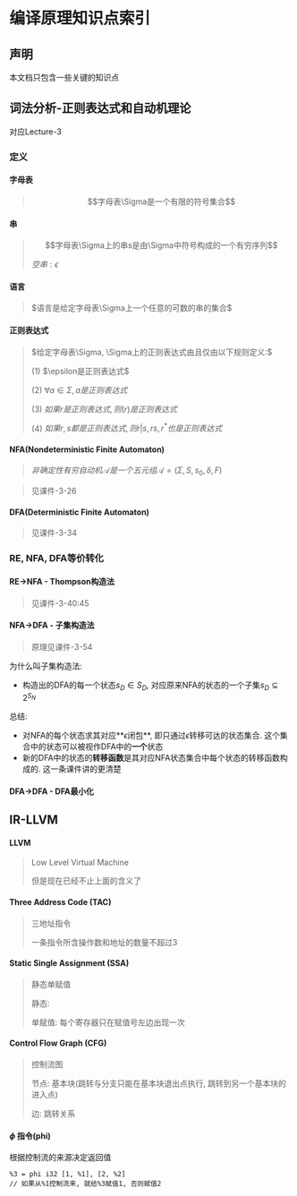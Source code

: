 # 编译原理知识点索引

## 声明

本文档只包含一些关键的知识点

## 词法分析-正则表达式和自动机理论

对应Lecture-3

### 定义

#### 字母表

> $$字母表\Sigma是一个有限的符号集合$$

#### 串

> $$字母表\Sigma上的串s是由\Sigma中符号构成的一个有穷序列$$
>
> $空串:\epsilon$

#### 语言

> $语言是给定字母表\Sigma上一个任意的可数的串的集合$

#### 正则表达式

> $给定字母表\Sigma, \Sigma上的正则表达式由且仅由以下规则定义:$
>
> (1) $\epsilon是正则表达式$
>
> (2) $\forall a\in\Sigma, a是正则表达式$
>
> (3) $如果r是正则表达式, 则(r)是正则表达式$
>
> (4) $如果r, s都是正则表达式, 则 r|s, rs, r^*也是正则表达式$

#### NFA(Nondeterministic Finite Automaton)

>$非确定性有穷自动机\mathcal{A}是一个五元组\mathcal{A}=(\Sigma,S,s_0,\delta,F)$

>见课件-3-26

#### DFA(Deterministic Finite Automaton)

> 见课件-3-34

### RE, NFA, DFA等价转化

#### RE->NFA - Thompson构造法

> 见课件-3-40:45

#### NFA->DFA - 子集构造法

> 原理见课件-3-54

为什么叫子集构造法:

- 构造出的DFA的每一个状态$s_D\in S_D$, 对应原来NFA的状态的一个子集$s_D\subseteq 2^{S_N}$

总结: 

- 对NFA的每个状态求其对应**$\epsilon$闭包**, 即只通过$\epsilon$转移可达的状态集合. 这个集合中的状态可以被视作DFA中的**一个**状态
- 新的DFA中的状态的**转移函数**是其对应NFA状态集合中每个状态的转移函数构成的. 这一条课件讲的更清楚

#### DFA->DFA - DFA最小化

## IR-LLVM

#### LLVM

> Low Level Virtual Machine
>
> 但是现在已经不止上面的含义了

#### Three Address Code (TAC)

> 三地址指令
>
> 一条指令所含操作数和地址的数量不超过3

#### Static Single Assignment (SSA)

>静态单赋值
>
>静态: 
>
>单赋值: 每个寄存器只在赋值号左边出现一次

#### Control Flow Graph (CFG)

> 控制流图
>
> 节点: 基本块(跳转与分支只能在基本块退出点执行, 跳转到另一个基本块的进入点)
>
> 边: 跳转关系

#### $\phi$ 指令(phi)

根据控制流的来源决定返回值

```
%3 = phi i32 [1, %1], [2, %2]
// 如果从%1控制流来, 就给%3赋值1, 否则赋值2
```
